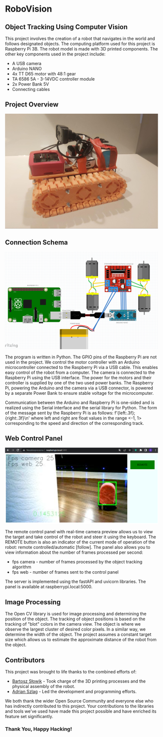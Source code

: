 # RoboVision
## Object Tracking Using Computer Vision

This project involves the creation of a robot that navigates in the world and follows designated objects.
The computing platform used for this project is Raspberry Pi 3B. The robot model is made with 3D printed components. The other key components used in the project include:

* A USB camera
* Arduino NANO
* 4x TT D65 motor with 48:1 gear
* TA 6586 5A - 3-14VDC controller module
* 2x Power Bank 5V
* Connecting cables

## Project Overview

![](/assets/robot.jpg)

## Connection Schema

![](/assets/schema.png)

The program is written in Python. The GPIO pins of the Raspberry Pi are not used in the project. We control the motor controller with an Arduino microcontroller connected to the Raspberry Pi via a USB cable.
This enables easy control of the robot from a computer. The camera is connected to the Raspberry Pi using the USB interface. The power for the motors and their controller is supplied by one of the two used power banks. 
The Raspberry Pi, powering the Arduino and the camera via a USB connector, is powered by a separate Power Bank to ensure stable voltage for the microcomputer.

Communication between the Arduino and Raspberry Pi is one-sided and is realized using the Serial interface and the serial library for Python.
The form of the message sent by the Raspberry Pi is as follows: f'{left:.3f};{right:.3f}\n' where left and right are float values in the range <-1, 1> corresponding to the speed and direction of the corresponding track.

## Web Control Panel

![](/assets/webpanel.png)

The remote control panel with real-time camera preview allows us to view the target and take control of the robot and steer it using the keyboard. The REMOTE button is also an indicator of the current mode of operation of the robot: remote controlled/automatic [follow]. The panel also allows you to view information about the number of frames processed per second:

* fps camera - number of frames processed by the object tracking algorithm
* fps web - number of frames sent to the control panel

The server is implemented using the fastAPI and uvicorn libraries. The panel is available at raspberrypi.local:5000.

## Image Processing

The Open CV library is used for image processing and determining the position of the object. The tracking of object positions is based on the tracking of "blot" colors in the camera view.
The object is where we observe the largest cluster of desired color pixels. In a similar way, we determine the width of the object.
The project assumes a constant target size which allows us to estimate the approximate distance of the robot from the object.

## Contributors

This project was brought to life thanks to the combined efforts of:

* [Bartosz Słowik](https://github.com/Bartosz-Slowik) - Took charge of the 3D printing processes and the physical assembly of the robot.
* [Adrian Szlag](https://github.com/AdrianSzlag) - Led the development and programming efforts.

We both thank the wider Open Source Community and everyone else who has indirectly contributed to this project. 
Your contributions to the libraries and tools we've used have made this project possible and have enriched its feature set significantly.

### Thank You, Happy Hacking!
